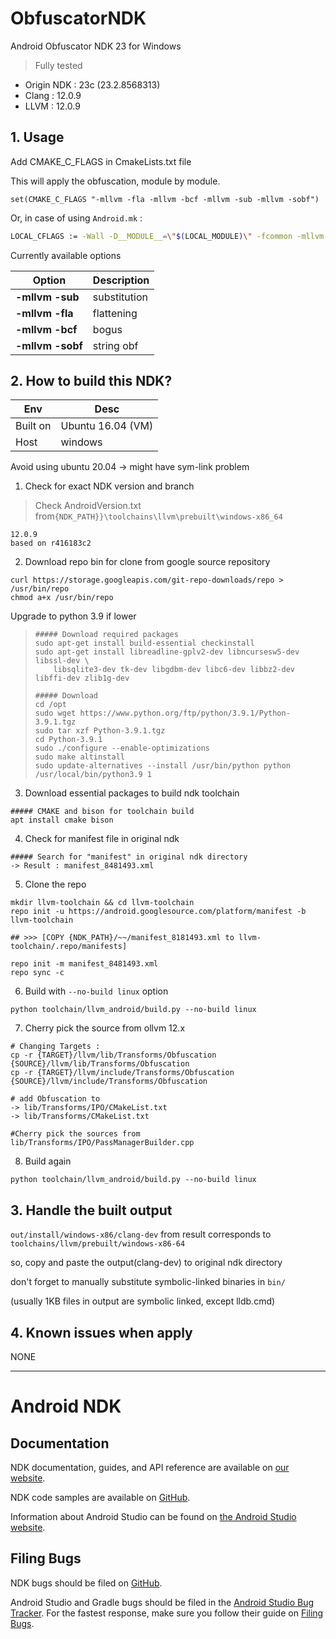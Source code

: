 # ObfuscatorNDK
Android Obfuscator NDK 23 for Windows

> Fully tested 

 * Origin NDK : 23c (23.2.8568313)
 * Clang : 12.0.9
 * LLVM : 12.0.9

## 1. Usage

Add CMAKE_C_FLAGS in CmakeLists.txt file

This will apply the obfuscation, module by module.

```shell
set(CMAKE_C_FLAGS "-mllvm -fla -mllvm -bcf -mllvm -sub -mllvm -sobf")
```

Or, in case of using ```Android.mk``` :

```bash
LOCAL_CFLAGS := -Wall -D__MODULE__=\"$(LOCAL_MODULE)\" -fcommon -mllvm -fla -mllvm -bcf -mllvm -sub -mllvm -sobf
```



Currently available options

| Option           | Description  |
| ---------------- | ------------ |
| **-mllvm -sub**  | substitution |
| **-mllvm -fla**  | flattening   |
| **-mllvm -bcf**  | bogus        |
| **-mllvm -sobf** | string obf   |

## 2. How to build this NDK?

| Env      | Desc              |
| -------- | ----------------- |
| Built on | Ubuntu 16.04 (VM) |
| Host     | windows           |

Avoid using ubuntu 20.04 -> might have sym-link problem



1. Check for exact NDK version and branch

> Check AndroidVersion.txt from```{NDK_PATH}}\toolchains\llvm\prebuilt\windows-x86_64```  

```
12.0.9
based on r416183c2
```

2. Download repo bin for clone from google source repository

```shell
curl https://storage.googleapis.com/git-repo-downloads/repo > /usr/bin/repo
chmod a+x /usr/bin/repo
```

 Upgrade to python 3.9 if lower

> ```shell
> ##### Download required packages
> sudo apt-get install build-essential checkinstall
> sudo apt-get install libreadline-gplv2-dev libncursesw5-dev libssl-dev \
>     libsqlite3-dev tk-dev libgdbm-dev libc6-dev libbz2-dev libffi-dev zlib1g-dev
> 
> ##### Download 
> cd /opt
> sudo wget https://www.python.org/ftp/python/3.9.1/Python-3.9.1.tgz
> sudo tar xzf Python-3.9.1.tgz
> cd Python-3.9.1
> sudo ./configure --enable-optimizations
> sudo make altinstall
> sudo update-alternatives --install /usr/bin/python python /usr/local/bin/python3.9 1
> ```

3. Download essential packages to build ndk toolchain

```shell
##### CMAKE and bison for toolchain build
apt install cmake bison
```

4. Check for manifest file in original ndk

```shell
##### Search for "manifest" in original ndk directory
-> Result : manifest_8481493.xml
```

5. Clone the repo

```shell
mkdir llvm-toolchain && cd llvm-toolchain
repo init -u https://android.googlesource.com/platform/manifest -b llvm-toolchain

## >>> [COPY {NDK_PATH}/~~/manifest_8181493.xml to llvm-toolchain/.repo/manifests]

repo init -m manifest_8481493.xml
repo sync -c
```

6. Build with ```--no-build linux``` option

```shell
python toolchain/llvm_android/build.py --no-build linux
```

7. Cherry pick the source from ollvm 12.x

```shell
# Changing Targets :
cp -r {TARGET}/llvm/lib/Transforms/Obfuscation {SOURCE}/llvm/lib/Transforms/Obfuscation
cp -r {TARGET}/llvm/include/Transforms/Obfuscation {SOURCE}/llvm/include/Transforms/Obfuscation

# add Obfuscation to 
-> lib/Transforms/IPO/CMakeList.txt
-> lib/Transforms/CMakeList.txt

#Cherry pick the sources from lib/Transforms/IPO/PassManagerBuilder.cpp
```

8. Build again

```shell
python toolchain/llvm_android/build.py --no-build linux
```



## 3. Handle the built output

```out/install/windows-x86/clang-dev``` from result corresponds to ```toolchains/llvm/prebuilt/windows-x86-64```

so, copy and paste the output(clang-dev) to original ndk directory

don't forget to manually substitute symbolic-linked binaries in ```bin/```

(usually 1KB files in output are symbolic linked, except lldb.cmd)



## 4. Known issues when apply

NONE



---



Android NDK
===========

Documentation
-------------

NDK documentation, guides, and API reference are available on
[our website](https://developer.android.com/ndk/index.html).

NDK code samples are available on
[GitHub](https://github.com/googlesamples/android-ndk).

Information about Android Studio can be found on [the Android Studio
website](https://developer.android.com/studio/index.html).

Filing Bugs
-----------

NDK bugs should be filed on
[GitHub](https://github.com/android-ndk/ndk/issues/new).

Android Studio and Gradle bugs should be filed in the [Android Studio Bug
Tracker](http://b.android.com). For the fastest response, make sure you follow
their guide on [Filing Bugs](http://tools.android.com/filing-bugs).
